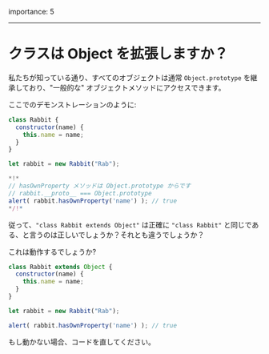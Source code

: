 importance: 5

---

# クラスは Object を拡張しますか？

私たちが知っている通り、すべてのオブジェクトは通常 `Object.prototype` を継承しており、"一般的な" オブジェクトメソッドにアクセスできます。

ここでのデモンストレーションのように:

```js run
class Rabbit {
  constructor(name) {
    this.name = name;
  }
}

let rabbit = new Rabbit("Rab");

*!*
// hasOwnProperty メソッドは Object.prototype からです
// rabbit.__proto__ === Object.prototype
alert( rabbit.hasOwnProperty('name') ); // true
*/!*
```

従って、`"class Rabbit extends Object"` は正確に `"class Rabbit"` と同じである、と言うのは正しいでしょうか？それとも違うでしょうか？

これは動作するでしょうか?

```js
class Rabbit extends Object {
  constructor(name) {
    this.name = name;
  }
}

let rabbit = new Rabbit("Rab");

alert( rabbit.hasOwnProperty('name') ); // true
```

もし動かない場合、コードを直してください。
